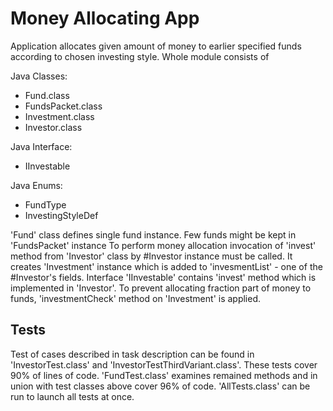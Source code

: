 Money Allocating App
====================
Application allocates given amount of money to earlier specified funds according to chosen investing style.
Whole module consists of 

Java Classes:
- Fund.class
- FundsPacket.class
- Investment.class
- Investor.class

Java Interface:
- IInvestable

Java Enums:
- FundType
- InvestingStyleDef

'Fund' class defines single fund instance. Few funds might be kept in 'FundsPacket' instance
To perform money allocation invocation of 'invest' method from 'Investor' class by #Investor instance must be called. It creates 'Investment' instance which is added to 'invesmentList' - one of the #Investor's fields.
Interface 'IInvestable' contains 'invest' method which is implemented in 'Investor'. To prevent allocating fraction part of money to funds, 'investmentCheck' method on 'Investment' is applied.

Tests
--------------------
Test of cases described in task description can be found in 'InvestorTest.class' and 'InvestorTestThirdVariant.class'. These tests cover 90% of lines of code.
'FundTest.class' examines remained methods and in union with test classes above cover 96% of code. 
'AllTests.class' can be run to launch all tests at once.



